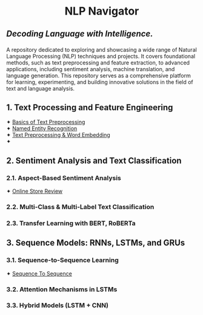 # <p align="center">NLP Navigator</p>
## <i>Decoding Language with Intelligence.</i></p>


A repository dedicated to exploring and showcasing a wide range of Natural Language Processing (NLP) techniques and 
projects. It covers foundational methods, such as text preprocessing and feature extraction, to advanced applications, 
including sentiment analysis, machine translation, and language generation. This repository serves as a comprehensive 
platform for learning, experimenting, and building innovative solutions in the field of text and language analysis.

## 1. Text Processing and Feature Engineering
✦ [Basics of Text Preprocessing](a.%20Jupyter%20Notebooks/Basics%20of%20Text%20Preprocessing.ipynb)<br />
✦ [Named Entity Recognition](a.%20Jupyter%20Notebooks/Named%20Entity%20Recognition.ipynb)<br />
✦ [Text Preprocessing & Word Embedding](a.%20Jupyter%20Notebooks/Text%20Preprocessing%20&%20Word%20Embeddings.ipynb)<br />
✦ []()<br />

## 2. Sentiment Analysis and Text Classification  
### 2.1. Aspect-Based Sentiment Analysis
✦ [Online Store Review](a.%20Jupyter%20Notebooks/Online%20Store%20Reviews.ipynb)<br />

### 2.2. Multi-Class & Multi-Label Text Classification  
### 2.3. Transfer Learning with BERT, RoBERTa  


## 3. Sequence Models: RNNs, LSTMs, and GRUs  
### 3.1. Sequence-to-Sequence Learning  
✦ [Sequence To Sequence](a.%20Jupyter%20Notebooks/Sequence%20to%20sequence.ipynb)<br />

### 3.2. Attention Mechanisms in LSTMs  
### 3.3. Hybrid Models (LSTM + CNN)  
